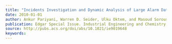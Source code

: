 ```yaml
---
title: "Incidents Investigation and Dynamic Analysis of Large Alarm Databases in Chemical Plants: A Fluidized-Catalytic-Cracking Unit Case Study"
date: 2010-01-01
author: Ankur Pariyani, Warren D. Seider, Ulku Oktem, and Masoud Soroush
publication: Edgar Special Issue. Industrial Engineering and Chemistry Research
source: http://pubs.acs.org/doi/abs/10.1021/ie9019648
keywords:
---
```



